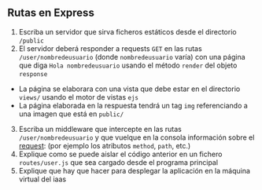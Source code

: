 ## Rutas en Express

1. Escriba un servidor que sirva ficheros estáticos desde el directorio `/public`
2. El servidor deberá responder a requests `GET` en las rutas `/user/nombredeusuario` (donde `nombredeusuario` varía) con una página que diga `Hola nombredeusuario` usando el método `render` del objeto `response`
  - La página se elaborara con una vista que debe estar en el directorio `views/` usando el motor de vistas `ejs`
  - La página elaborada en la respuesta tendrá un tag `img` referenciando  a una imagen  que está en `public/`
3. Escriba un middleware que intercepte en las rutas `/user/nombredeusuario` y que vuelque en la consola información sobre el [request](https://expressjs.com/en/4x/api.html#req): (por ejemplo los atributos  `method`, `path`, etc.)
4. Explique como se puede aislar  el código anterior en un fichero `routes/user.js` que sea cargado desde el programa principal
6. Explique que hay que hacer para desplegar la aplicación en la máquina virtual del iaas
